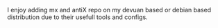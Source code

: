 I enjoy adding mx and antiX repo on my devuan based or debian based distribution due to their usefull tools and configs.
